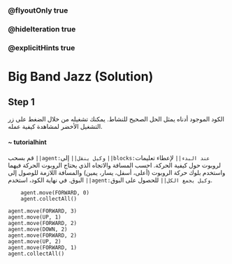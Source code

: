 ### @flyoutOnly true
### @hideIteration true
### @explicitHints true

# Big Band Jazz (Solution)

## Step 1
الكود الموجود أدناه يمثل الحل الصحيح للنشاط. يمكنك تشغيله من خلال الضغط على زر التشغيل الأخضر لمشاهدة كيفية عمله.

#### ~ tutorialhint  
قم بسحب ``||agent:وكيل ينقل||`` إلى ``||blocks:عند البدء||`` لإعطاء تعليمات لروبوت حول كيفية الحركة. احسب
المسافة والاتجاه الذي يحتاج الروبوت الحركة فيهما واستخدم بلوك حركة الروبوت (أعلى، أسفل، يسار، يمين) والمسافة اللازمة للوصول إلى البوق. في نهاية الكود، استخدم ``||agent:وكيل يجمع الكل||`` للحصول على البوق.
```ghost
    agent.move(FORWARD, 0)
    agent.collectAll()
```
```template
agent.move(FORWARD, 3)
agent.move(UP, 1)
agent.move(FORWARD, 2)
agent.move(DOWN, 2)
agent.move(FORWARD, 2)
agent.move(UP, 2)
agent.move(FORWARD, 1)
agent.collectAll()

```
```package
```
